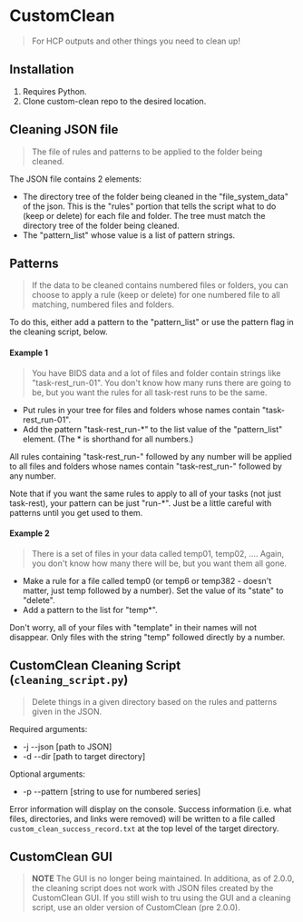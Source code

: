 # CustomClean

> For HCP outputs and other things you need to clean up!

## Installation

1. Requires Python.
2. Clone custom-clean repo to the desired location.

## Cleaning JSON file

> The file of rules and patterns to be applied to the folder being cleaned.

The JSON file contains 2 elements:
  * The directory tree of the folder being cleaned in the "file_system_data" of
  the json. This is the "rules" portion that tells the script what to do (keep
  or delete) for each file and folder. The tree must match the directory tree
  of the folder being cleaned.
  * The "pattern_list" whose value is a list of pattern strings.

## Patterns

> If the data to be cleaned contains numbered files or folders, you can choose
to apply a rule (keep or delete) for one numbered file to all matching,
numbered files and folders.

To do this, either add a pattern to the "pattern_list" or use the pattern flag
in the cleaning script, below.

#### Example 1

> You have BIDS data and a lot of files and folder contain strings like
"task-rest_run-01". You don't know how many runs there are going to be, but
you want the rules for all task-rest runs to be the same.

 * Put rules in your tree for files and folders whose names contain "task-rest_run-01".
 * Add the pattern "task-rest_run-\*" to the list value of the "pattern_list"
element. (The \* is shorthand for all numbers.)

All rules containing "task-rest_run-" followed by any number will be applied to
all files and folders whose names contain "task-rest_run-" followed by any
number.

Note that if you want the same rules to apply to all of your tasks (not just
task-rest), your pattern can be just "run-\*". Just be a little careful with
patterns until you get used to them.

#### Example 2

> There is a set of files in your data called temp01, temp02, .... Again, you
don't know how many there will be, but you want them all gone.

* Make a rule for a file called temp0 (or temp6 or temp382 - doesn't matter,
just temp followed by a number). Set the value of its "state" to "delete".
* Add a pattern to the list for "temp*".

Don't worry, all of your files with "template" in their names will not
disappear. Only files with the string "temp" followed directly by a number.


## CustomClean Cleaning Script (`cleaning_script.py`)

> Delete things in a given directory based on the rules and patterns given in
the JSON.

Required arguments:
  * -j --json [path to JSON]
  * -d --dir [path to target directory]

Optional arguments:
  * -p --pattern [string to use for numbered series]

Error information will display on the console.
Success information (i.e. what files, directories, and links were removed) will
be written to a file called `custom_clean_success_record.txt` at the top level
of the target directory.


## CustomClean GUI

> **NOTE** The GUI is no longer being maintained. In additiona, as of 2.0.0, the cleaning script does not work with JSON files
created by the CustomClean GUI. If you still wish to tru using the GUI and a cleaning script, use an
older version of CustomClean (pre 2.0.0).
